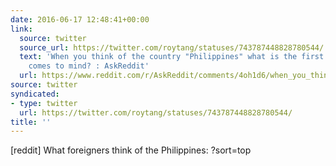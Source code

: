 ```yaml
---
date: 2016-06-17 12:48:41+00:00
link:
  source: twitter
  source_url: https://twitter.com/roytang/statuses/743787448828780544/
  text: 'When you think of the country "Philippines" what is the first thing that
    comes to mind? : AskReddit'
  url: https://www.reddit.com/r/AskReddit/comments/4oh1d6/when_you_think_of_the_country_philippines_what_is/
source: twitter
syndicated:
- type: twitter
  url: https://twitter.com/roytang/statuses/743787448828780544/
title: ''
---
```


[reddit] What foreigners think of the Philippines: ?sort=top